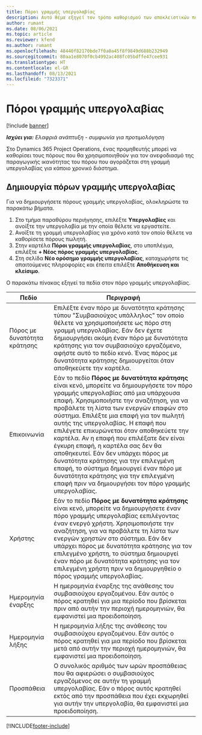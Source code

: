 ```yaml
---
title: Πόροι γραμμής υπεργολαβίας
description: Αυτό θέμα εξηγεί τον τρόπο καθορισμού των αποκλειστικών πόρων που παρέχονται από τον προμηθευτή για μια συγκεκριμένη γραμμή υπεργολαβίας για κάποιο χρονικό διάστημα.
author: rumant
ms.date: 08/06/2021
ms.topic: article
ms.reviewer: kfend
ms.author: rumant
ms.openlocfilehash: 48440f82170bde7f0a0a45f8f9849d688b232949
ms.sourcegitcommit: 80aa1e8070f0cb4992ac408fc05bdffe47cee931
ms.translationtype: HT
ms.contentlocale: el-GR
ms.lasthandoff: 08/13/2021
ms.locfileid: "7323371"
---
```

# <a name="subcontract-line-resources"></a>Πόροι γραμμής υπεργολαβίας

[!include [banner](../../includes/dataverse-preview.md)]

_**Ισχύει για:** Ελαφριά ανάπτυξη - συμφωνία για προτιμολόγηση_

Στο Dynamics 365 Project Operations, ένας προμηθευτής μπορεί να καθορίσει τους πόρους που θα χρησιμοποιηθούν για τον ανεφοδιασμό της παραγωγικής ικανότητας του πόρου που αγοράζεται στη γραμμή υπεργολαβίας για κάποιο χρονικό διάστημα.

## <a name="create-subcontract-line-resources"></a>Δημιουργία πόρων γραμμής υπεργολαβίας

Για να δημιουργήσετε πόρους γραμμής υπεργολαβίας, ολοκληρώστε τα παρακάτω βήματα.

1. Στο τμήμα παραθύρου περιήγησης, επιλέξτε **Υπεργολαβίες** και ανοίξτε την υπεργολαβία με την οποία θέλετε να εργαστείτε.
2. Ανοίξτε τη γραμμή υπεργολαβίας για χρόνο κατά τον οποίο θέλετε να καθορίσετε πόρους πωλητή.
3. Στην καρτέλα **Πόροι γραμμής υπεργολαβίας**, στο υποπλέγμα, επιλέξτε **+ Νέος πόρος γραμμής υπεργολαβίας**.
4. Στη σελίδα **Νέο ορόσημο γραμμής υπεργολαβίας**, καταχωρήστε τις απαιτούμενες πληροφορίες και έπειτα επιλέξτε **Αποθήκευση και κλείσιμο**.

Ο παρακάτω πίνακας εξηγεί τα πεδία στον πόρο γραμμής υπεργολαβίας.

| Πεδίο |  Περιγραφή |
| ----- | ------------ |
| Πόρος με δυνατότητα κράτησης | Επιλέξτε έναν πόρο με δυνατότητα κράτησης τύπου "Συμβασιούχος υπάλληλος" τον οποίο θέλετε να χρησιμοποιήσετε ως πόρο στη γραμμή υπεργολαβίας. Εάν δεν έχετε δημιουργήσει ακόμη έναν πόρο με δυνατότητα κράτησης για τον συμβασιούχο εργαζόμενο, αφήστε αυτό το πεδίο κενό. Ένας πόρος με δυνατότητα κράτησης δημιουργείται όταν αποθηκεύετε την καρτέλα.  |
| Επικοινωνία | Εάν το πεδίο **Πόρος με δυνατότητα κράτησης** είναι κενό, μπορείτε να δημιουργήσετε τον πόρο γραμμής υπεργολαβίας από μια υπάρχουσα επαφή. Χρησιμοποιήστε την αναζήτηση, για να προβάλετε τη λίστα των ενεργών επαφών στο σύστημα. Επιλέξτε μια επαφή για τον πωλητή αυτής της υπεργολαβίας. Η επαφή που επιλέγετε επικυρώνεται όταν αποθηκεύετε την καρτέλα. Αν η επαφή που επιλέξατε δεν είναι έγκυρη επαφή, η καρτέλα σας δεν θα αποθηκευτεί. Εάν δεν υπάρχει πόρος με δυνατότητα κράτησης για την επιλεγμένη επαφή, το σύστημα δημιουργεί έναν πόρο με δυνατότητα κράτησης για την επιλεγμένη επαφή πριν να δημιουργήσει τον πόρο γραμμής υπεργολαβίας. |
| Χρήστης | Εάν το πεδίο **Πόρος με δυνατότητα κράτησης** είναι κενό, μπορείτε να δημιουργήσετε έναν πόρο γραμμής υπεργολαβίας εεπιλέγοντας έναν ενεργό χρήστη. Χρησιμοποιήστε την αναζήτηση, για να προβάλετε τη λίστα των ενεργών χρηστών στο σύστημα. Εάν δεν υπάρχει πόρος με δυνατότητα κράτησης για τον επιλεγμένο χρήστη, το σύστημα δημιουργεί έναν πόρο με δυνατότητα κράτησης για τον επιλεγμένη χρήστη πριν να δημιουργηθείο ο πόρος γραμμής υπεργολαβίας. |
| Ημερομηνία έναρξης | Η ημερομηνία έναρξης της ανάθεσης του συμβασιούχου εργαζομένου. Εάν αυτός ο πόρος κρατηθεί για μια περίοδο που βρίσκεται πριν από αυτήν την περιοχή ημερομηνιών, θα εμφανιστεί μια προειδοποίηση. |
| Ημερομηνία λήξης | Η ημερομηνία λήξης της ανάθεσης του συμβασιούχου εργαζομένου. Εάν αυτός ο πόρος κρατηθεί για μια περίοδο που βρίσκεται μετά από αυτήν την περιοχή ημερομηνιών, θα εμφανιστεί μια προειδοποίηση. |
| Προσπάθεια | Ο συνολικός αριθμός των ωρών προσπάθειας που θα αφιερώσει ο συμβασιούχος εργαζόμενος σε αυτήν τη γραμμή υπεργολαβίας. Εάν ο πόρος αυτός κρατηθεί εκτός από την προσπάθεια που έχει εκχωρηθεί για αυτήν την υπεργολαβία, θα εμφανιστεί μια προειδοποίηση. |


[!INCLUDE[footer-include](../../includes/footer-banner.md)]
